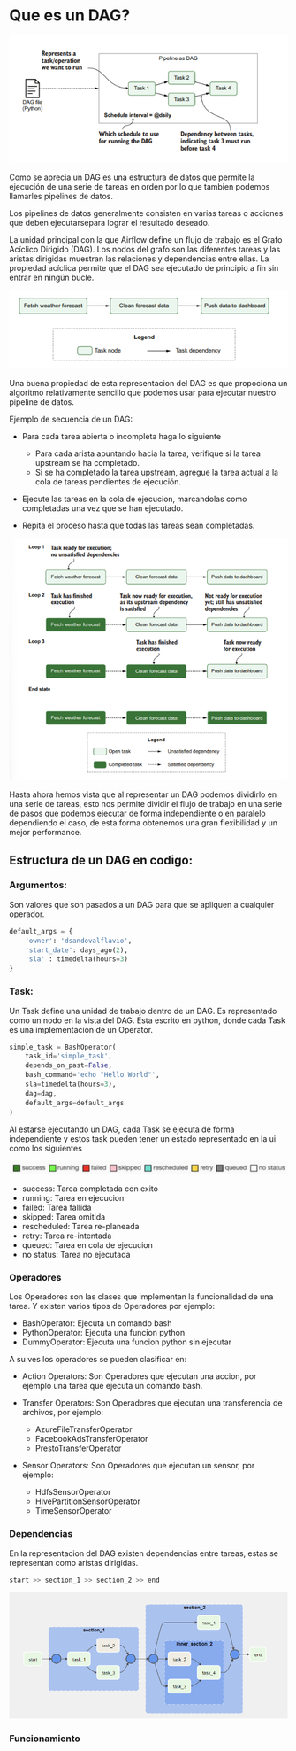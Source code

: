 # Que es un DAG?

![Imagen del DAG](/imag/DagsGrafo.png)

Como se aprecia un DAG es una estructura de datos que permite la ejecución de una serie de tareas en orden por lo que tambien podemos llamarles pipelines de datos.

Los pipelines de datos generalmente consisten en varias tareas o acciones que deben ejecutarsepara lograr el resultado deseado.

La unidad principal con la que Airflow define un flujo de trabajo es el Grafo Acíclico Dirigido (DAG). Los nodos del grafo son las diferentes tareas y las aristas dirigidas muestran las relaciones y dependencias entre ellas. La propiedad acíclica permite que el DAG sea ejecutado de principio a fin sin entrar en ningún bucle.

![Imagen del DAG](/imag/dag3.png)

Una buena propiedad de esta representacion del DAG es que propociona un algoritmo relativamente sencillo que podemos usar para ejecutar nuestro pipeline de datos.

Ejemplo de secuencia de un DAG:

- Para cada tarea abierta o incompleta  haga lo siguiente
  
  - Para cada arista apuntando hacia la tarea, verifique si la tarea upstream se ha completado.
  - Si se ha completado la tarea upstream, agregue la tarea actual a la cola de tareas pendientes de ejecución.
- Ejecute las tareas en la cola de ejecucion, marcandolas como completadas una vez que se han ejecutado.
- Repita el proceso hasta que todas las tareas sean completadas.

![Imagen del DAG](/imag/flujodag.png)

Hasta ahora hemos vista que al representar un DAG podemos dividirlo en una serie de tareas, esto nos permite dividir el flujo de trabajo en una serie de pasos que podemos ejecutar de forma independiente o en paralelo dependiendo el caso, de esta forma obtenemos una gran flexibilidad y un mejor performance.

## Estructura de un DAG en codigo:

### Argumentos:
Son valores que son pasados a un DAG para que se apliquen a cualquier operador.

```python
default_args = {
    'owner': 'dsandovalflavio',
    'start_date': days_ago(2),
    'sla' : timedelta(hours=3)
}
```

### Task:
Un Task define una unidad de trabajo dentro de un DAG.
Es representado como un nodo en la vista del DAG.
Esta escrito en python, donde cada Task es una implementacion de un Operator.

```python
simple_task = BashOperator(
    task_id='simple_task',
    depends_on_past=False,
    bash_command='echo "Hello World"',
    sla=timedelta(hours=3),
    dag=dag,
    default_args=default_args
)
```
Al estarse ejecutando un DAG, cada Task se ejecuta de forma independiente y estos task pueden tener un estado representado en la ui como los siguientes

![Imagen del DAG](/imag/estadostask.png)

- success: Tarea completada con exito
- running: Tarea en ejecucion
- failed: Tarea fallida
- skipped: Tarea omitida
- rescheduled: Tarea re-planeada
- retry: Tarea re-intentada
- queued: Tarea en cola de ejecucion
- no status: Tarea no ejecutada

### Operadores
Los Operadores son las clases que implementan la funcionalidad de una tarea.
Y existen varios tipos de Operadores por ejemplo:

- BashOperator: Ejecuta un comando bash
- PythonOperator: Ejecuta una funcion python
- DummyOperator: Ejecuta una funcion python sin ejecutar

A su ves los operadores se pueden clasificar en:

- Action Operators: Son Operadores que ejecutan una accion, por ejemplo una tarea que ejecuta un comando bash.

- Transfer Operators: Son Operadores que ejecutan una transferencia de archivos, por ejemplo:

    - AzureFileTransferOperator
    - FacebookAdsTransferOperator
    - PrestoTransferOperator

- Sensor Operators: Son Operadores que ejecutan un sensor, por ejemplo:

    - HdfsSensorOperator
    - HivePartitionSensorOperator
    - TimeSensorOperator

### Dependencias
En la representacion del DAG existen dependencias entre tareas, estas se representan como aristas dirigidas.

```python
start >> section_1 >> section_2 >> end
```

![Imagen del DAG](/imag/dependencias.png)


### Funcionamiento